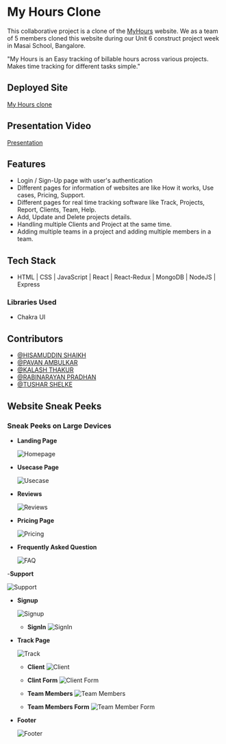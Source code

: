 # My Hours Clone

This collaborative project is a clone of the [MyHours](https://myhours.com) website. We as a team of 5 members cloned this website during our Unit 6 construct project week in Masai School, Bangalore.

"My Hours is an Easy tracking of billable hours across various projects. Makes time tracking for different tasks simple."

## Deployed Site

[My Hours clone](https://myhours01.netlify.app/)

## Presentation Video

[Presentation](https://drive.google.com/file/d/1gNw-hIdkSyEPycVo44athV6wTl48DyFc/view?usp=sharing)

## Features

- Login / Sign-Up page with user's authentication
- Different pages for information of websites are like How it works, Use cases, Pricing, Support.
- Different pages for real time tracking software like Track, Projects, Report, Clients, Team, Help.
- Add, Update and Delete projects details.
- Handling multiple Clients and Project at the same time.
- Adding multiple teams in a project and adding multiple members in a team.

## Tech Stack

- HTML | CSS | JavaScript | React | React-Redux | MongoDB | NodeJS | Express

### Libraries Used

- Chakra UI

## Contributors

- [@HISAMUDDIN SHAIKH](https://github.com/Hisam-94)
- [@PAVAN AMBULKAR](https://github.com/ambulkarpavan)
- [@KALASH THAKUR](https://github.com/KalashThakur)
- [@RABINARAYAN PRADHAN](https://github.com/Rabi3421)
- [@TUSHAR SHELKE](https://github.com/tushar07-dev)

## Website Sneak Peeks

### Sneak Peeks on Large Devices

- **Landing Page**

  ![Homepage](./Website%20sneak%20peeks/Homepage.png?raw=true)

- **Usecase Page**

  ![Usecase](./Website%20sneak%20peeks/Usecase.png?raw=true)

- **Reviews**

  ![Reviews](./Website%20sneak%20peeks/Reviews.png?raw=true)

- **Pricing Page**

  ![Pricing](./Website%20sneak%20peeks/Pricing.png?raw=true)

- **Frequently Asked Question**

  ![FAQ](./Website%20sneak%20peeks/FAQ.png?raw=true)

-**Support**

![Support](./Website%20sneak%20peeks/Support.png?raw=true)

- **Signup**

  ![Signup](./Website%20sneak%20peeks/SignUp.png?raw=true)

  - **SignIn**
    ![SignIn](./Website%20sneak%20peeks/SignIn.png?raw=true)

- **Track Page**

  ![Track](./Website%20sneak%20peeks/Track.png?raw=true)

  - **Client**
    ![Client](./Website%20sneak%20peeks/Client.png?raw=true)

  - **Clint Form**
    ![Client Form](./Website%20sneak%20peeks/ClientForm.png?raw=true)

  - **Team Members**
    ![Team Members](./Website%20sneak%20peeks/TeamMembers.png?raw=true)

  - **Team Members Form**
    ![Team Member Form](./Website%20sneak%20peeks/TeamMemberForm.png?raw=true)

- **Footer**

  ![Footer](./Website%20sneak%20peeks/Footer.png?raw=true)
